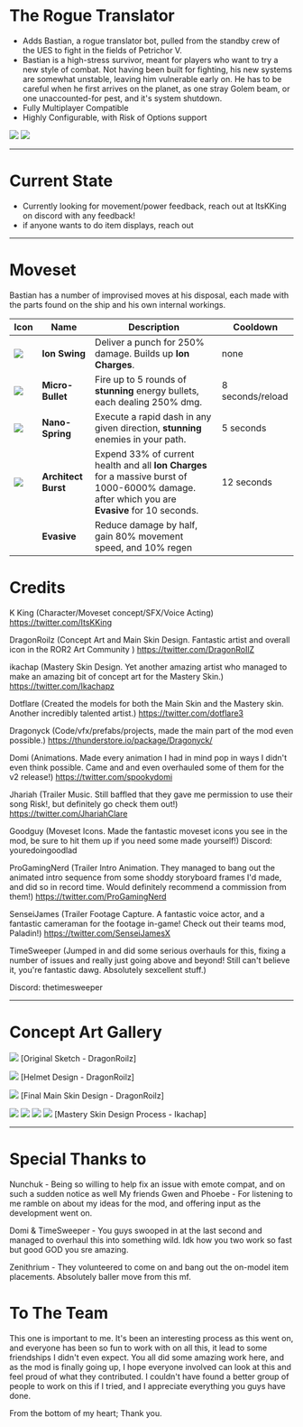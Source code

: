# The Rogue Translator
- Adds Bastian, a rogue translator bot, pulled from the standby crew of the UES to fight in the fields of Petrichor V.
- Bastian is a high-stress survivor, meant for players who want to try a new style of combat. Not having been built for fighting, his new systems are somewhat unstable, leaving him vulnerable early on. He has to be careful when he first arrives on the planet, as one stray Golem beam, or one unaccounted-for pest, and it's system shutdown.
- Fully Multiplayer Compatible
- Highly Configurable, with Risk of Options support

[![](https://i.imgur.com/Kda1F4m.png)]()
[![](https://i.imgur.com/9o4LMY2.png)]()

----
# Current State

- Currently looking for movement/power feedback, reach out at ItsKKing on discord with any feedback!
- if anyone wants to do item displays, reach out

----
# Moveset

Bastian has a number of improvised moves at his disposal, each made with the parts found on the ship and his own internal workings.

| Icon | Name | Description | Cooldown |
|:--|--|--------|--|
|![](https://i.imgur.com/y0Ck3GG.png) | **Ion Swing** | Deliver a punch for 250% damage. Builds up **Ion Charges**. | none |
|![](https://i.imgur.com/ylOVMxi.png) | **Micro-Bullet** | Fire up to 5 rounds of **stunning** energy bullets, each dealing 250% dmg. | 8 seconds/reload |
|![](https://i.imgur.com/4p0PWOE.png) | **Nano-Spring** | Execute a rapid dash in any given direction, **stunning** enemies in your path. | 5 seconds |
|![](https://i.imgur.com/zMzmq0p.png) | **Architect Burst** |Expend 33% of current health and all **Ion Charges** for a massive burst of 1000-6000% damage. after which you are **Evasive** for 10 seconds. | 12 seconds |
| | **Evasive** | Reduce damage by half, gain 80% movement speed, and 10% regen | |

# Credits

K King (Character/Moveset concept/SFX/Voice Acting) https://twitter.com/ItsKKing

DragonRoilz (Concept Art and Main Skin Design. Fantastic artist and overall icon in the ROR2 Art Community ) https://twitter.com/DragonRoIlZ

ikachap (Mastery Skin Design. Yet another amazing artist who managed to make an amazing bit of concept art for the Mastery Skin.) https://twitter.com/Ikachapz

Dotflare (Created the models for both the Main Skin and the Mastery skin. Another incredibly talented artist.) https://twitter.com/dotflare3

Dragonyck (Code/vfx/prefabs/projects, made the main part of the mod even possible.) https://thunderstore.io/package/Dragonyck/

Domi (Animations. Made every animation I had in mind pop in ways I didn't even think possible. Came and and even overhauled some of them for the v2 release!) https://twitter.com/spookydomi

Jhariah (Trailer Music. Still baffled that they gave me permission to use their song Risk!, but definitely go check them out!) https://twitter.com/JhariahClare

Goodguy (Moveset Icons. Made the fantastic moveset icons you see in the mod, be sure to hit them up if you need some made yourself!) Discord: youredoingoodlad

ProGamingNerd (Trailer Intro Animation. They managed to bang out the animated intro sequence from some shoddy storyboard frames I'd made, and did so in record time. Would definitely recommend a commission from them!) https://twitter.com/ProGamingNerd

SenseiJames (Trailer Footage Capture. A fantastic voice actor, and a fantastic cameraman for the footage in-game! Check out their teams mod, Paladin!) https://twitter.com/SenseiJamesX

TimeSweeper (Jumped in and did some serious overhauls for this, fixing a number of issues and really just going above and beyond! Still can't believe it, you're fantastic dawg. Absolutely sexcellent stuff.)

Discord: thetimesweeper



-------
# Concept Art Gallery

![](https://i.imgur.com/F2Qoa44.png)
[Original Sketch - DragonRoilz]

![](https://i.imgur.com/EsFN5AH.png)
[Helmet Design - DragonRoilz]

![](https://i.imgur.com/NofvqXn.jpeg)
[Final Main Skin Design - DragonRoilz]

![](https://i.imgur.com/w0JaAZB.png)
![](https://i.imgur.com/VpVGBpG.png)
![](https://i.imgur.com/3bZQVEr.png)
![](https://i.imgur.com/HgcUPnH.png)
[Mastery Skin Design Process - Ikachap]

----
# Special Thanks to

Nunchuk - Being so willing to help fix an issue with emote compat, and on such a sudden notice as well
My friends Gwen and Phoebe - For listening to me ramble on about my ideas for the mod, and offering input as the development went on.

Domi & TimeSweeper - You guys swooped in at the last second and managed to overhaul this into something wild. Idk how you two work so fast but good GOD you sre amazing.

Zenithrium - They volunteered to come on and bang out the on-model item placements. Absolutely baller move from this mf.

# To The Team
This one is important to me. It's been an interesting process as this went on, and everyone has been so fun to work with on all this, it lead to some friendships I didn't even expect. You all did some amazing work here, and as the mod is finally going up, I hope everyone involved can look at this and feel proud of what they contributed. I couldn't have found a better group of people to work on this if I tried, and I appreciate everything you guys have done.

From the bottom of my heart; Thank you.

